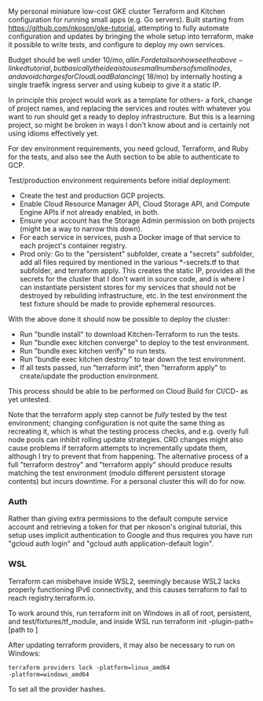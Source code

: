 My personal miniature low-cost GKE cluster Terraform and Kitchen configuration for running small apps (e.g. Go servers). Built starting from https://github.com/nkoson/gke-tutorial, attempting to fully automate configuration and updates by bringing the whole setup into terraform, make it possible to write tests, and configure to deploy my own services.

Budget should be well under $10/mo, all in. For details on how see the above-linked tutorial, but basically the idea is to use small numbers of small nodes, and avoid charges for Cloud Load Balancing (~$18/mo) by internally hosting a single traefik ingress server and using kubeip to give it a static IP.

In principle this project would work as a template for others- a fork, change of project names, and replacing the services and routes with whatever you want to run should get a ready to deploy infrastructure. But this is a learning project, so might be broken in ways I don't know about and is certainly not using idioms effectively yet.

For dev environment requirements, you need gcloud, Terraform, and Ruby for the tests, and also see the Auth section to be able to authenticate to GCP.

Test/production environment requirements before initial deployment:

- Create the test and production GCP projects.
- Enable Cloud Resource Manager API, Cloud Storage API, and Compute Engine APIs if not already enabled, in both.
- Ensure your account has the Storage Admin permission on both projects (might be a way to narrow this down).
- For each service in services, push a Docker image of that service to each project's container registry.
- Prod only: Go to the "persistent" subfolder, create a "secrets" subfolder, add all files required by mentioned in the various *-secrets.tf to that subfolder, and terraform apply. This creates the static IP, provides all the secrets for the cluster that I don't want in source code, and is where I can instantiate persistent stores for my services that should not be destroyed by rebuilding infrastructure, etc. In the test environment the test fixture should be made to provide ephemeral resources.

With the above done it should now be possible to deploy the cluster:

- Run "bundle install" to download Kitchen-Terraform to run the tests.
- Run "bundle exec kitchen converge" to deploy to the test environment.
- Run "bundle exec kitchen verify" to run tests.
- Run "bundle exec kitchen destroy" to tear down the test environment.
- If all tests passed, run "terraform init", then "terraform apply" to create/update the production environment.

This process should be able to be performed on Cloud Build for CI/CD- as yet untested.

Note that the terraform apply step cannot be *fully* tested by the test environment; changing configuration is not quite the same thing as recreating it, which is what the testing process checks, and e.g. overly full node pools can inhibit rolling update strategies. CRD changes might also cause problems if terraform attempts to incrementally update them, although I try to prevent that from happening.  The alternative process of a full "terraform destroy" and "terraform apply" should produce results matching the test environment (modulo different persistent storage contents) but incurs downtime. For a personal cluster this will do for now.

### Auth

Rather than giving extra permissions to the default compute service account and retrieving a token for that per nkoson's original tutorial, this setup uses implicit authentication to Google and thus requires you have run "gcloud auth login" and "gcloud auth application-default login".

### WSL

Terraform can misbehave inside WSL2, seemingly because WSL2 lacks properly functioning IPv6 connectivity, and this causes terraform to fail to reach registry.terraform.io.

To work around this, run terraform init on Windows in all of root, persistent, and test/fixtures/tf_module, and inside WSL run terraform init -plugin-path=[path to ]

After updating terraform providers, it may also be necessary to run on Windows:

<code>terraform providers lock -platform=linux_amd64 -platform=windows_amd64</code>

To set all the provider hashes.